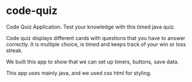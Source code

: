 # code-quiz

Code Quiz Application. 
Test your knowledge with this timed java quiz. 

Code quiz displays different cards with questions that you have to answer correctly.
It is multiple choice, is timed and keeps track of your win or loss streak.

We built this app to show that we can set up timers, buttons, save data. 

This app uses mainly java, and we used css html for styling. 
